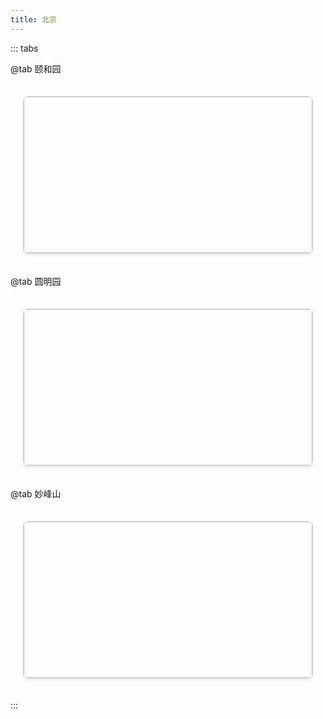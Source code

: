 ```yaml
---
title: 北京
---
```


::: tabs

@tab 颐和园

<div class="grid-container">
  <div
    v-for="(item, index) in yiHeYuanItems"
    :key="index"
    class="grid-item"
  >
    <img :src="item.imageUrl" :alt="item.altText" />
  </div>
</div>

@tab 圆明园

<div class="grid-container">
  <div
    v-for="(item, index) in yuanMingYuanItem"
    :key="index"
    class="grid-item"
  >
    <img :src="item.imageUrl" :alt="item.altText" />
  </div>
</div>

@tab 妙峰山

<div class="grid-container">
  <div
    v-for="(item, index) in miaoFengShanItems"
    :key="index"
    class="grid-item"
  >
    <img :src="item.imageUrl" :alt="item.altText" />
  </div>
</div>

:::

<script setup>
import { ref } from 'vue';

const yiHeYuanItems = ref([
  { imageUrl: "https://memories.obs.cn-south-1.myhuaweicloud.com/beijing/yiheyuan/yiheyuan-01.jpg", altText: "图片1" },
  { imageUrl: "https://memories.obs.cn-south-1.myhuaweicloud.com/beijing/yiheyuan/yiheyuan-02.jpg", altText: "图片2" },
  { imageUrl: "https://memories.obs.cn-south-1.myhuaweicloud.com/beijing/yiheyuan/yiheyuan-03.jpg", altText: "图片3" },
  { imageUrl: "https://memories.obs.cn-south-1.myhuaweicloud.com/beijing/yiheyuan/yiheyuan-04.jpg", altText: "图片4" },
  { imageUrl: "https://memories.obs.cn-south-1.myhuaweicloud.com/beijing/yiheyuan/yiheyuan-05.jpg", altText: "图片5" },
  { imageUrl: "https://memories.obs.cn-south-1.myhuaweicloud.com/beijing/yiheyuan/yiheyuan-06.jpg", altText: "图片6" },
]);

const yuanMingYuanItem = ref([
  { imageUrl: 'https://memories.obs.cn-south-1.myhuaweicloud.com/beijing/yuanmingyuan/yuanmingyuan-01.jpg', altText: '图片1' },
  { imageUrl: 'https://memories.obs.cn-south-1.myhuaweicloud.com/beijing/yuanmingyuan/yuanmingyuan-02.jpg', altText: '图片2' },
  { imageUrl: 'https://memories.obs.cn-south-1.myhuaweicloud.com/beijing/yuanmingyuan/yuanmingyuan-03.jpg', altText: '图片3' },
  { imageUrl: 'https://memories.obs.cn-south-1.myhuaweicloud.com/beijing/yuanmingyuan/yuanmingyuan-04.jpg', altText: '图片4' },
])

const miaoFengShanItems = ref([
  { imageUrl: "https://memories.obs.cn-south-1.myhuaweicloud.com/beijing/miaofengshan/miaofengshan-01.jpg", altText: "图片1" },
  { imageUrl: "https://memories.obs.cn-south-1.myhuaweicloud.com/beijing/miaofengshan/miaofengshan-02.jpg", altText: "图片2" },
  { imageUrl: "https://memories.obs.cn-south-1.myhuaweicloud.com/beijing/miaofengshan/miaofengshan-03.jpg", altText: "图片3" },
  { imageUrl: "https://memories.obs.cn-south-1.myhuaweicloud.com/beijing/miaofengshan/miaofengshan-04.jpg", altText: "图片4" },
  { imageUrl: "https://memories.obs.cn-south-1.myhuaweicloud.com/beijing/miaofengshan/miaofengshan-05.jpg", altText: "图片5" },
  { imageUrl: "https://memories.obs.cn-south-1.myhuaweicloud.com/beijing/miaofengshan/miaofengshan-06.jpg", altText: "图片6" },
  { imageUrl: "https://memories.obs.cn-south-1.myhuaweicloud.com/beijing/miaofengshan/miaofengshan-07.jpg", altText: "图片7" },
]);

</script>

<style scoped>
.grid-container {
  display: grid;
  grid-template-columns: repeat(auto-fill, minmax(300px, 1fr));
  gap: 20px;
  padding: 20px;
}

.grid-item {
  border: 1px solid #ddd;
  border-radius: 8px;
  overflow: hidden;
  box-shadow: 0 2px 4px rgba(0,0,0,0.1);
}

.grid-item img {
  width: 100%;
  height: 250px;
  object-fit: cover;
  display: block;
}

.caption {
  padding: 10px;
  text-align: center;
  font-family: Arial, sans-serif;
}
</style>